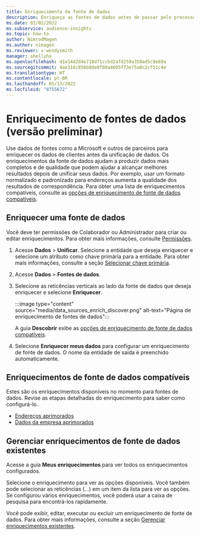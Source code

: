```yaml
---
title: Enriquecimento da fonte de dados
description: Enriqueça as fontes de dados antes de passar pelo processo de unificação de dados.
ms.date: 03/02/2022
ms.subservice: audience-insights
ms.topic: how-to
author: NimrodMagen
ms.author: nimagen
ms.reviewer: v-wendysmith
manager: shellyha
ms.openlocfilehash: d1e14d2d4e718d71ccbd2afd259a350ad5c9e69a
ms.sourcegitcommit: 4ae316c856b8de0f08a4605f73e75a8c2cf51c4e
ms.translationtype: HT
ms.contentlocale: pt-BR
ms.lasthandoff: 05/13/2022
ms.locfileid: "8755672"
---
```

# <a name="enrichment-for-data-sources-preview"></a>Enriquecimento de fontes de dados (versão preliminar)

Use dados de fontes como a Microsoft e outros de parceiros para enriquecer os dados de clientes antes da unificação de dados. Os enriquecimentos da fonte de dados ajudam a produzir dados mais completos e de qualidade que podem ajudar a alcançar melhores resultados depois de unificar seus dados. Por exemplo, usar um formato normalizado e padronizado para endereços aumenta a qualidade dos resultados de correspondência. Para obter uma lista de enriquecimentos compatíveis, consulte as [opções de enriquecimento de fonte de dados compatíveis](#supported-data-source-enrichments).

## <a name="enrich-a-data-source"></a>Enriquecer uma fonte de dados

Você deve ter permissões de Colaborador ou Administrador para criar ou editar enriquecimentos. Para obter mais informações, consulte [Permissões](permissions.md).  

1. Acesse **Dados** > **Unificar**. Selecione a entidade que deseja enriquecer e selecione um atributo como chave primária para a entidade. Para obter mais informações, consulte a seção [Selecionar chave primária](map-entities.md#select-primary-key-and-semantic-type-for-attributes).

1. Acesse **Dados** > **Fontes de dados**.

1. Selecione as reticências verticais ao lado da fonte de dados que deseja enriquecer e selecione **Enriquecer**.

   :::image type="content" source="media/data_sources_enrich_discover.png" alt-text="Página de enriquecimento de fontes de dados":::

   A guia **Descobrir** exibe as [opções de enriquecimento de fonte de dados compatíveis](#supported-data-source-enrichments).

1. Selecione **Enriquecer meus dados** para configurar um enriquecimento de fonte de dados. O nome da entidade de saída é preenchido automaticamente.

## <a name="supported-data-source-enrichments"></a>Enriquecimentos de fonte de dados compatíveis

Estes são os enriquecimentos disponíveis no momento para fontes de dados. Revise as etapas detalhadas do enriquecimento para saber como configurá-lo.

- [Endereços aprimorados](enrichment-enhanced-addresses.md)
- [Dados da empresa aprimorados](enrichment-enhanced-company-data.md)

## <a name="manage-existing-data-source-enrichments"></a>Gerenciar enriquecimentos de fonte de dados existentes

Acesse a guia **Meus enriquecimentos** para ver todos os enriquecimentos configurados.

Selecione o enriquecimento para ver as opções disponíveis. Você também pode selecionar as reticências (...) em um item da lista para ver as opções. Se configurou vários enriquecimentos, você poderá usar a caixa de pesquisa para encontrá-los rapidamente.

Você pode exibir, editar, executar ou excluir um enriquecimento de fonte de dados. Para obter mais informações, consulte a seção [Gerenciar enriquecimentos existentes](enrichment-hub.md).
